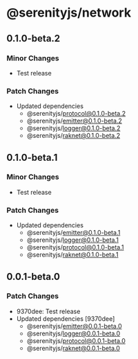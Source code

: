# @serenityjs/network

## 0.1.0-beta.2

### Minor Changes

- Test release

### Patch Changes

- Updated dependencies
  - @serenityjs/protocol@0.1.0-beta.2
  - @serenityjs/emitter@0.1.0-beta.2
  - @serenityjs/logger@0.1.0-beta.2
  - @serenityjs/raknet@0.1.0-beta.2

## 0.1.0-beta.1

### Minor Changes

- Test release

### Patch Changes

- Updated dependencies
  - @serenityjs/emitter@0.1.0-beta.1
  - @serenityjs/logger@0.1.0-beta.1
  - @serenityjs/protocol@0.1.0-beta.1
  - @serenityjs/raknet@0.1.0-beta.1

## 0.0.1-beta.0

### Patch Changes

- 9370dee: Test release
- Updated dependencies [9370dee]
  - @serenityjs/emitter@0.0.1-beta.0
  - @serenityjs/logger@0.0.1-beta.0
  - @serenityjs/protocol@0.0.1-beta.0
  - @serenityjs/raknet@0.0.1-beta.0
